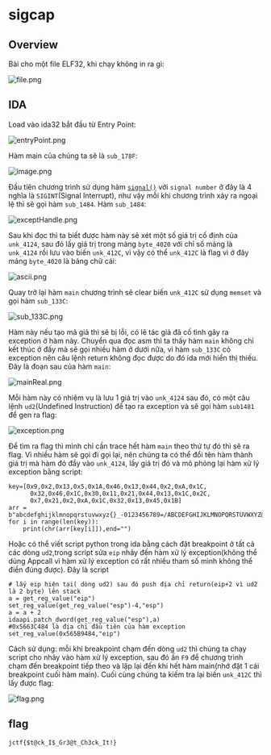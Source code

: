 # sigcap
## Overview
Bài cho một file ELF32, khi chạy không in ra gì:

![file.png](./img/file.png)

## IDA

Load vào ida32 bắt đầu từ Entry Point:

![entryPoint.png](./img/entryPoint.png)

Hàm main của chúng ta sẽ là `sub_178F`:

![image.png](./img/main.png)

Đầu tiên chương trình sử dụng hàm [`signal()`](https://www.tutorialspoint.com/c_standard_library/c_function_signal.htm) với `signal number` ở đây là 4 nghĩa là `SIGINT`(Signal Interrupt), như vậy mỗi khi chương trình xảy ra ngoại lệ thì sẽ gọi hàm `sub_1484`. Hàm `sub_1484`:

![exceptHandle.png](./img/exceptHandle.png)

Sau khi đọc thì ta biết được hàm này sẽ xét một số giá trị cố định của `unk_4124`, sau đó lấy giá trị trong mảng `byte_4020` với chỉ số mảng là `unk_4124` rồi lưu vào biến `unk_412C`, vì vậy có thể `unk_412C` là flag vì ở đây mảng `byte_4020` là bảng chữ cái:

![ascii.png](./img/ascii.png)

Quay trở lại hàm `main` chương trình sẽ clear biến `unk_412C` sử dụng `memset` và gọi hàm `sub_133C`:

![sub_133C.png](./img/sub_133C.png)

Hàm này nếu tạo mã giả thì sẽ bị lỗi, có lẽ tác giả đã cố tình gây ra exception ở hàm này. Chuyển qua đọc asm thì ta thấy hàm `main` không chỉ kết thúc ở đấy mà sẽ gọi nhiều hàm ở dưới nữa, vì hàm `sub_133C` có exception nên câu lệnh return không đọc được do đó ida mới hiển thị thiếu. Đây là đoạn sau của hàm `main`:

![mainReal.png](./img/mainReal.png)

Mỗi hàm này có nhiệm vụ là lưu 1 giá trị vào `unk_4124` sau đó, có một câu lệnh `ud2`(Undefined Instruction) để tạo ra exception và sẽ gọi hàm `sub1481` để gen ra flag:

![exception.png](./img/exception.png)

Để tìm ra flag thì mình chỉ cần trace hết hàm `main` theo thứ tự đó thì sẽ ra flag. Vì nhiều hàm sẽ gọi đi gọi lại, nên chúng ta có thể đổi tên hàm thành giá trị mà hàm đó đẩy vào `unk_4124`, lấy giá trị đó và mô phỏng lại hàm xử lý exception bằng script:
```python=
key=[0x9,0x2,0x13,0x5,0x1A,0x46,0x13,0x44,0x2,0xA,0x1C,
      0x32,0x46,0x1C,0x30,0x11,0x21,0x44,0x13,0x1C,0x2C,
      0x7,0x21,0x2,0xA,0x1C,0x32,0x13,0x45,0x1B]
arr = b"abcdefghijklmnopqrstuvwxyz{}_-0123456789=/ABCDEFGHIJKLMNOPQRSTUVWXYZ@!$"
for i in range(len(key)):
    print(chr(arr[key[i]]),end="")
```

 Hoặc có thể viết script python trong ida bằng cách đặt breakpoint ở tất cả các dòng `ud2`,trong script sửa `eip` nhảy đến hàm xử lý exception(không thể dùng Appcall vì hàm xử lý exception có rất nhiều tham số mình không thể điền đúng được). Đây là script

```python=
# lấy eip hiện tại( dòng ud2) sau đó push địa chỉ return(eip+2 vì ud2 là 2 byte) lên stack
a = get_reg_value("eip")
set_reg_value(get_reg_value("esp")-4,"esp")
a = a + 2
idaapi.patch_dword(get_reg_value("esp"),a)
#0x5663C484 là địa chỉ đầu tiên của hàm exception
set_reg_value(0x565B9484,"eip")
```
Cách sử dụng: mỗi khi breakpoint chạm đến dòng `ud2` thì chúng ta chạy script cho nhảy vào hàm xử lý exception, sau đó ấn `F9` để chương trình chạm đến breakpoint tiếp theo và lặp lại đến khi hết hàm main(nhớ đặt 1 cái breakpoint cuối hàm main). Cuối cùng chúng ta kiếm tra lại biến `unk_412C` thì lấy được flag:

![flag.png](./img/flag.png)


## flag
`jctf{$t@ck_I$_Gr3@t_Ch3ck_It!}`







